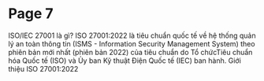 # Page 7

 ISO/IEC 27001  là gì? 
 ISO 27001:2022 là tiêu chuẩn quốc tế về hệ thống quản lý an toàn thông tin (ISMS - Information  Security Management System) theo phiên bản mới nhất (phiên bản 2022) của tiêu chuẩn do Tổ chứcTiêu chuẩn hóa Quốc tế (ISO) và Ủy ban Kỹ thuật Điện Quốc tế (IEC) ban hành.
 Giới thiệu ISO 27001:2022 
